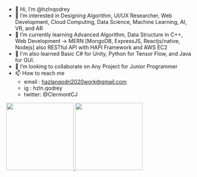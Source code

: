 - 👋 Hi, I’m @hzlnqodrey
- 👀 I’m interested in Designing Algorithm, UI/UX Researcher, Web Development, Cloud Computing, Data Science, Machine Learning, AI, VR, and AR
- 🌱 I’m currently learning Advanced Algorithm, Data Structure in C++,  Web Development -> MERN [MongoDB, ExpressJS, Reactjs/native, Nodejs] also RESTful API with HAPI Framework and AWS EC2
- 🌱 I'm also learned Basic C# for Unity, Python for Tensor Flow, and Java for GUI.
- 💞️ I’m looking to collaborate on Any Project for Junior Programmer 
- 📫 How to reach me 
    + email  : hazlanqodri2020work@gmail.com
    + ig     : hzln.qodrey
    + twitter: @ClermontCJ

<p align="left">
<a href="https://github.com/hzlnqodrey">
  <img height="180em" src="https://github-readme-stats-eight-theta.vercel.app/api?username=hzlnqodrey&show_icons=true&theme=algolia&include_all_commits=true&count_private=true"/>
  <img height="180em" src="https://github-readme-stats-eight-theta.vercel.app/api/top-langs/?username=hzlnqodrey&layout=compact&langs_count=8&theme=algolia"/>
</a>
</p>
<!---
hzlnqodrey/hzlnqodrey is a ✨ special ✨ repository because its `README.md` (this file) appears on your GitHub profile.
You can click the Preview link to take a look at your changes.
--->
